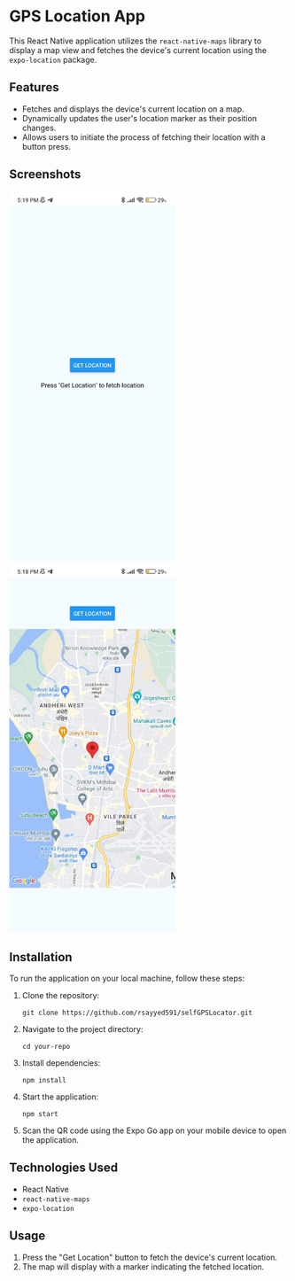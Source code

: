 # GPS Location App

This React Native application utilizes the `react-native-maps` library to display a map view and fetches the device's current location using the `expo-location` package.

## Features

- Fetches and displays the device's current location on a map.
- Dynamically updates the user's location marker as their position changes.
- Allows users to initiate the process of fetching their location with a button press.

## Screenshots

<div style={display:'flex'}>
<img src="./assets/ss/img1.jpg" alt="Screenshot 2" width="300" />
<img src="./assets/ss/img2.jpg" alt="Screenshot 2" width="300" />
</div>

## Installation

To run the application on your local machine, follow these steps:

1. Clone the repository:
   ```
   git clone https://github.com/rsayyed591/selfGPSLocator.git
   ```
2. Navigate to the project directory:
   ```
   cd your-repo
   ```
3. Install dependencies:
   ```
   npm install
   ```
4. Start the application:
   ```
   npm start
   ```
5. Scan the QR code using the Expo Go app on your mobile device to open the application.

## Technologies Used

- React Native
- `react-native-maps`
- `expo-location`

## Usage

1. Press the "Get Location" button to fetch the device's current location.
2. The map will display with a marker indicating the fetched location.
